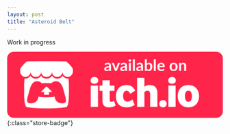 ```yaml
---
layout: post
title: "Asteroid Belt"
---
```


Work in progress


[![itch.io Store Link](/assets/media/itch-store-badge.svg)](https://xsoodx.itch.io/asteroid-belt){:class="store-badge"}